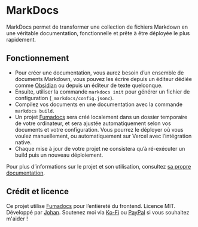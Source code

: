 # MarkDocs

MarkDocs permet de transformer une collection de fichiers Markdown en une véritable documentation, fonctionnelle et prête à être déployée le plus rapidement.

## Fonctionnement

- Pour créer une documentation, vous aurez besoin d’un ensemble de documents Markdown, vous pouvez les écrire depuis un éditeur dédiée comme [Obsidian](https://obsidian.md) ou depuis un éditeur de texte quelconque.
- Ensuite, utiliser la commande `markdocs init` pour générer un fichier de configuration (`_markdocs/config.jsonc`).
- Compilez vos documents en une documentation avec la commande `markdocs build`.
- Un projet [Fumadocs](https://fumadocs.vercel.app/) sera créé localement dans un dossier temporaire de votre ordinateur, et sera ajustée automatiquement selon vos documents et votre configuration. Vous pourrez le déployer où vous voulez manuellement, ou automatiquement sur Vercel avec l’intégration native.
- Chaque mise à jour de votre projet ne consistera qu’à ré-exécuter un build puis un nouveau déploiement.

Pour plus d’informations sur le projet et son utilisation, consultez [sa propre documentation](https://markdocs.johanstick.fr).

## Crédit et licence

Ce projet utilise [Fumadocs](https://github.com/fuma-nama/fumadocs) pour l’entièreté du frontend.
Licence MIT. Développé par [Johan](https://johanstick.fr). Soutenez moi via [Ko-Fi](https://ko-fi.com/johan_stickman) ou [PayPal](https://paypal.me/moipastoii) si vous souhaitez m'aider !